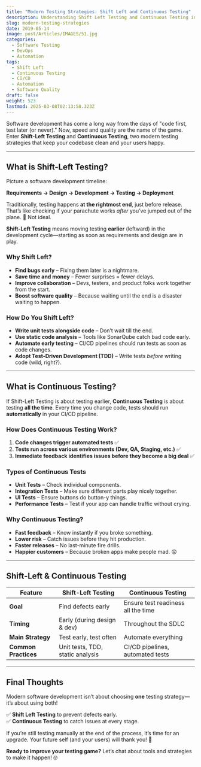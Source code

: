 ```yaml
---
title: "Modern Testing Strategies: Shift Left and Continuous Testing"
description: Understanding Shift Left Testing and Continuous Testing in modern software development.
slug: modern-testing-strategies
date: 2019-05-14
image: post/Articles/IMAGES/51.jpg
categories:
  - Software Testing
  - DevOps
  - Automation
tags:
  - Shift Left
  - Continuous Testing
  - CI/CD
  - Automation
  - Software Quality
draft: false
weight: 523
lastmod: 2025-03-08T02:13:58.323Z
---
```

<!-- 
# **Modern Testing Strategies: Shift Left and Continuous Testing** -->

Software development has come a long way from the days of "code first, test later (or never)." Now, speed and quality are the name of the game. Enter **Shift-Left Testing** and **Continuous Testing**, two modern testing strategies that keep your codebase clean and your users happy.

***

## **What is Shift-Left Testing?**

Picture a software development timeline:

**Requirements → Design → Development → Testing → Deployment**

Traditionally, testing happens **at the rightmost end**, just before release. That’s like checking if your parachute works *after* you’ve jumped out of the plane. 😬 Not ideal.

**Shift-Left Testing** means moving testing **earlier** (leftward) in the development cycle—starting as soon as requirements and design are in play.

### **Why Shift Left?**

* **Find bugs early** – Fixing them later is a nightmare.
* **Save time and money** – Fewer surprises = fewer delays.
* **Improve collaboration** – Devs, testers, and product folks work together from the start.
* **Boost software quality** – Because waiting until the end is a disaster waiting to happen.

### **How Do You Shift Left?**

* **Write unit tests alongside code** – Don’t wait till the end.
* **Use static code analysis** – Tools like SonarQube catch bad code early.
* **Automate early testing** – CI/CD pipelines should run tests as soon as code changes.
* **Adopt Test-Driven Development (TDD)** – Write tests *before* writing code (wild, right?).

***

## **What is Continuous Testing?**

If Shift-Left Testing is about testing earlier, **Continuous Testing** is about testing **all the time**. Every time you change code, tests should run **automatically** in your CI/CD pipeline.

### **How Does Continuous Testing Work?**

1. **Code changes trigger automated tests** ✅
2. **Tests run across various environments (Dev, QA, Staging, etc.)** ✅
3. **Immediate feedback identifies issues before they become a big deal** ✅

### **Types of Continuous Tests**

* **Unit Tests** – Check individual components.
* **Integration Tests** – Make sure different parts play nicely together.
* **UI Tests** – Ensure buttons do button-y things.
* **Performance Tests** – Test if your app can handle traffic without crying.

### **Why Continuous Testing?**

* **Fast feedback** – Know instantly if you broke something.
* **Lower risk** – Catch issues before they hit production.
* **Faster releases** – No last-minute fire drills.
* **Happier customers** – Because broken apps make people mad. 😡

***

## **Shift-Left & Continuous Testing**

| **Feature**          | **Shift-Left Testing**           | **Continuous Testing**             |
| -------------------- | -------------------------------- | ---------------------------------- |
| **Goal**             | Find defects early               | Ensure test readiness all the time |
| **Timing**           | Early (during design & dev)      | Throughout the SDLC                |
| **Main Strategy**    | Test early, test often           | Automate everything                |
| **Common Practices** | Unit tests, TDD, static analysis | CI/CD pipelines, automated tests   |

***

## **Final Thoughts**

Modern software development isn’t about choosing **one** testing strategy—it’s about using both!

✅ **Shift Left Testing** to prevent defects early.\
✅ **Continuous Testing** to catch issues at every stage.

If you’re still testing manually at the end of the process, it’s time for an upgrade. Your future self (and your users) will thank you! 🚀

**Ready to improve your testing game?** Let’s chat about tools and strategies to make it happen! 🤓
